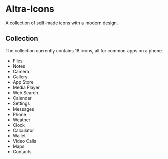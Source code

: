 # Altra-Icons
A collection of self-made icons with a modern design.

## Collection
The collection currently contains 18 icons, all for common apps on a phone.
- Files
- Notes
- Camera
- Gallery
- App Store
- Media Player
- Web Search
- Calendar
- Settings
- Messages
- Phone
- Weather
- Clock
- Calculator
- Wallet
- Video Calls
- Maps
- Contacts
